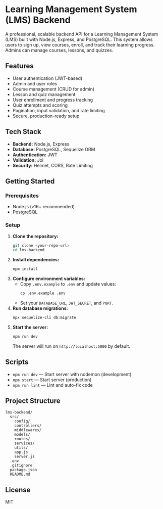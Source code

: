 # Learning Management System (LMS) Backend

A professional, scalable backend API for a Learning Management System (LMS) built with Node.js, Express, and PostgreSQL. This system allows users to sign up, view courses, enroll, and track their learning progress. Admins can manage courses, lessons, and quizzes.

## Features
- User authentication (JWT-based)
- Admin and user roles
- Course management (CRUD for admin)
- Lesson and quiz management
- User enrollment and progress tracking
- Quiz attempts and scoring
- Pagination, input validation, and rate limiting
- Secure, production-ready setup

## Tech Stack
- **Backend:** Node.js, Express
- **Database:** PostgreSQL, Sequelize ORM
- **Authentication:** JWT
- **Validation:** Joi
- **Security:** Helmet, CORS, Rate Limiting

## Getting Started

### Prerequisites
- Node.js (v16+ recommended)
- PostgreSQL

### Setup
1. **Clone the repository:**
   ```bash
   git clone <your-repo-url>
   cd lms-backend
   ```
2. **Install dependencies:**
   ```bash
   npm install
   ```
3. **Configure environment variables:**
   - Copy `.env.example` to `.env` and update values:
     ```bash
     cp .env.example .env
     ```
   - Set your `DATABASE_URL`, `JWT_SECRET`, and `PORT`.
4. **Run database migrations:**
   ```bash
   npx sequelize-cli db:migrate
   ```
5. **Start the server:**
   ```bash
   npm run dev
   ```
   The server will run on `http://localhost:5000` by default.

## Scripts
- `npm run dev` — Start server with nodemon (development)
- `npm start` — Start server (production)
- `npm run lint` — Lint and auto-fix code

## Project Structure
```
lms-backend/
  src/
    config/
    controllers/
    middlewares/
    models/
    routes/
    services/
    utils/
    app.js
    server.js
  .env
  .gitignore
  package.json
  README.md
```

## License
MIT 
